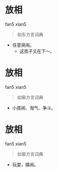 # 放相
fan5 xian5
> 如东方言词典
- 任意哭闹。
  - 这孩子又在下～。

# 放相
fan5 xian5
> 如皋方言词典
- 小孩闹、淘气、争斗。

# 放相
fan5 xian5
> 如皋方言词典
- 玩耍，嬉闹。
